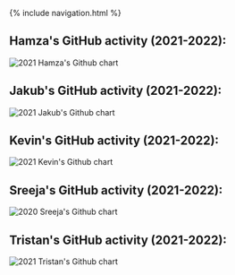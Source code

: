 {% include navigation.html %}

## Hamza's GitHub activity (2021-2022):
<img src="http://ghchart.rshah.org/hamzahakak" alt="2021 Hamza's Github chart" />

## Jakub's GitHub activity (2021-2022):
<img src="http://ghchart.rshah.org/JakubPonulak" alt="2021 Jakub's Github chart" />

## Kevin's GitHub activity (2021-2022):
<img src="http://ghchart.rshah.org/Kevinc023032" alt="2021 Kevin's Github chart" />

## Sreeja's GitHub activity (2021-2022):
<img src="http://ghchart.rshah.org/SreejaVad" alt="2020 Sreeja's Github chart" />

## Tristan's GitHub activity (2021-2022):
<img src="http://ghchart.rshah.org/TristanCopley" alt="2021 Tristan's Github chart" />
